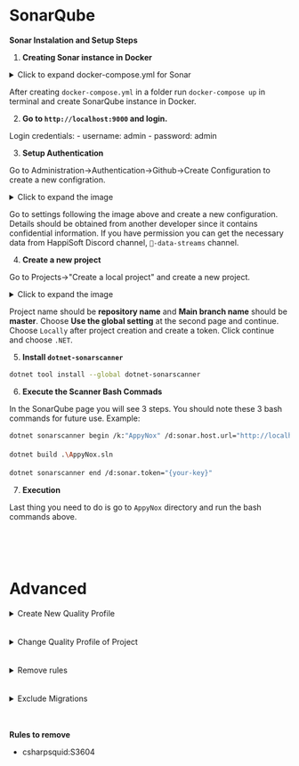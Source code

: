 # SonarQube

**Sonar Instalation and Setup Steps**

1. **Creating Sonar instance in Docker**

<details>
    <summary>Click to expand docker-compose.yml for Sonar</summary>

```yml
version: "3.4"
services:
  sonarqube:
    image: sonarqube
    environment:
      - SONARQUBE_JDBC_USERNAME=sonarqube
      - SONARQUBE_JDBC_PASSWORD=sonarpass
      - SONARQUBE_JDBC_URL=jdbc:postgresql://db:5432/sonarqube
    ports:
      - "9000:9000"
      - "9092:9092"
    depends_on:
      - db
    volumes:
      - sonarqube_conf:/opt/sonarqube/conf
      - sonarqube_extensions:/opt/sonarqube/extensions
      - sonarqube_bundled-plugins:/opt/sonarqube/lib/bundled-plugins

  db:
    image: postgres
    environment:
      - POSTGRES_USER=sonarqube
      - POSTGRES_PASSWORD=sonarpass
      - POSTGRES_DB=sonarqube
    volumes:
      - postgresql_data:/var/lib/postgresql/data

volumes:
  postgresql_data:
  sonarqube_bundled-plugins:
  sonarqube_conf:
  sonarqube_extensions:
```

</details>

After creating `docker-compose.yml` in a folder run `docker-compose up` in terminal and create SonarQube instance in Docker.

2. **Go to `http://localhost:9000` and login.**

Login credentials: - username: admin - password: admin

3. **Setup Authentication**

Go to Administration->Authentication->Github->Create Configuration to create a new configration.

  <details>
    <summary>Click to expand the image</summary>

![sonar1](_media/sonar/sonar1.png)

  </details>

Go to settings following the image above and create a new configuration. Details should be obtained from another developer since it contains confidential information. If you have permission you can get the necessary data from HappiSoft Discord channel, `💼-data-streams` channel.

4. **Create a new project**

Go to Projects->"Create a local project" and create a new project.

<details>
<summary>Click to expand the image</summary>

![sonar1](_media/sonar/sonar2.png)

  </details>

Project name should be **repository name** and **Main branch name** should be **master**. Choose **Use the global setting** at the second page and continue. Choose `Locally` after project creation and create a token. Click continue and choose `.NET`.

5. **Install `dotnet-sonarscanner`**

```bash
dotnet tool install --global dotnet-sonarscanner
```

6. **Execute the Scanner Bash Commads**

In the SonarQube page you will see 3 steps. You should note these 3 bash commands for future use. Example:

```bash
dotnet sonarscanner begin /k:"AppyNox" /d:sonar.host.url="http://localhost:9000"  /d:sonar.token="{your-key}"

dotnet build .\AppyNox.sln

dotnet sonarscanner end /d:sonar.token="{your-key}"
```

7. **Execution**

Last thing you need to do is go to `AppyNox` directory and run the bash commands above.

<br>
<br>
<br>

# Advanced

<details>
  <summary>Create New Quality Profile</summary>

1. **Create New Quality Profile**
   Navigate to `Quality Profiles > Create > 'Copy an existing quality profile'`. Choose language and select Parent as 'Sonar Way (Built-in)'.

<details>
  <summary>Expand to see steps in images</summary>

![profile1](_media/sonar/profile1.png)
![profile2](_media/sonar/profile2.png)

</details>

</details>

<br>
<br>

<details>
  <summary>Change Quality Profile of Project</summary>

1. **Navigate to Project Profile**
   Navigate to `'YourProject' > 'Project Settings' > 'Quality Profiles'`.
2. **Change Profile**
   Click 'Change Profile' for the language you want to change the profile. Choose the profile you want to be active for the project and confirm.

<details>
  <summary>Expand to see steps in images</summary>

![profile_p_1](_media/sonar/profile_p_1.png)
![profile_p_2](_media/sonar/profile_p_2.png)

</details>

</details>

<br>
<br>

<details>
  <summary>Remove rules</summary>

1. **Create New Quality Profile**
   Navigate to `Quality Profiles > Create > 'Copy an existing quality profile'`. Choose language and select Parent as 'Sonar Way (Built-in)'.
2. **Deactivate Rule**
   Go to Quality Profile > active rules > choose the rule you want to deactivate > 'Bulk Change' > 'Deactivate in 'ProfileName''

<details>
  <summary>Expand to see steps in images</summary>

![rule1](_media/sonar/rule1.png)
![rule2](_media/sonar/rule2.png)
![rule3](_media/sonar/rule3.png)

</details>

</details>

<br>
<br>

<details>
  <summary>Exclude Migrations</summary>

1. **Add Exclude Rule**
   Navigate to `Project Settings > Analysis Scope > Ignore Issues on Files >` add Regular expression: `.*/Migrations/.*`

<details>
  <summary>Expand to see steps in images</summary>

![migrations](_media/sonar/migrations.png)

</details>

</details>

<br>
<br>

**Rules to remove**

- csharpsquid:S3604
